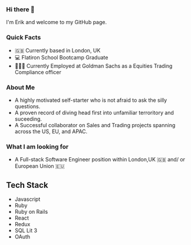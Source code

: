 ### Hi there 👋

I'm Erik and welcome to my GitHub page. 

### Quick Facts
* 🇬🇧 Currently based in London, UK <br/> 
* 💻 Flatiron School Bootcamp Graduate <br/> 
* 👨🏻‍💼 Currently Employed at Goldman Sachs as a Equities Trading Compliance officer <br/> 


### About Me 

* A highly motivated self-starter who is not afraid to ask the silly questions. 
* A proven record of diving head first into unfamiliar terroritory and suceeding.  
* A Successful collaborator on Sales and Trading projects spanning across the US, EU, and APAC. 

### What I am looking for 
* A Full-stack Software Engineer position within London,UK 🇬🇧 and/ or European Union 🇪🇺 <br/> 

## Tech Stack 
* Javascript <br/> 
* Ruby <br/> 
* Ruby on Rails  <br/> 
* React <br/> 
* Redux <br/> 
* SQL Lit 3 <br/> 
* OAuth



<!--
**EPrenzlin/EPrenzlin** is a ✨ _special_ ✨ repository because its `README.md` (this file) appears on your GitHub profile.


